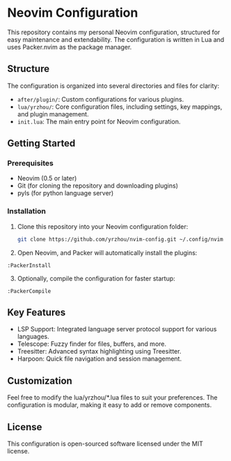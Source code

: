 # Neovim Configuration

This repository contains my personal Neovim configuration, structured for easy maintenance and extendability. The configuration is written in Lua and uses Packer.nvim as the package manager.

## Structure

The configuration is organized into several directories and files for clarity:

- `after/plugin/`: Custom configurations for various plugins.
- `lua/yrzhou/`: Core configuration files, including settings, key mappings, and plugin management.
- `init.lua`: The main entry point for Neovim configuration.

## Getting Started

### Prerequisites

- Neovim (0.5 or later)
- Git (for cloning the repository and downloading plugins)
- pyls (for python language server)

### Installation

1. Clone this repository into your Neovim configuration folder:

   ```bash
   git clone https://github.com/yrzhou/nvim-config.git ~/.config/nvim


2. Open Neovim, and Packer will automatically install the plugins:

  ```:PackerInstall```

3. Optionally, compile the configuration for faster startup:

  ```:PackerCompile```


## Key Features

- LSP Support: Integrated language server protocol support for various languages.
- Telescope: Fuzzy finder for files, buffers, and more.
- Treesitter: Advanced syntax highlighting using Treesitter.
- Harpoon: Quick file navigation and session management.


## Customization

Feel free to modify the lua/yrzhou/*.lua files to suit your preferences. The configuration is modular, making it easy to add or remove components.


## License
This configuration is open-sourced software licensed under the MIT license.
